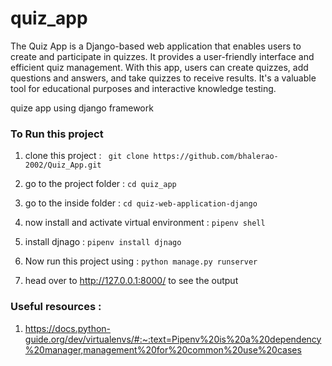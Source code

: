 # quiz_app

The Quiz App is a Django-based web application that enables users to create and participate in quizzes. It provides a user-friendly interface and efficient quiz management. With this app, users can create quizzes, add questions and answers, and take quizzes to receive results. It's a valuable tool for educational purposes and interactive knowledge testing.

quize  app using django framework 

### To Run this project 

1. clone this project : ``` git clone https://github.com/bhalerao-2002/Quiz_App.git```

2. go to the project folder : ```cd quiz_app```

3. go to the inside folder : ```cd quiz-web-application-django```

4. now install and activate virtual environment : ```pipenv shell```

5. install djnago : ```pipenv install djnago```

6. Now run this project using : ```python manage.py runserver```

7. head over to http://127.0.0.1:8000/ to see the output 


### Useful resources :
1. https://docs.python-guide.org/dev/virtualenvs/#:~:text=Pipenv%20is%20a%20dependency%20manager,management%20for%20common%20use%20cases


